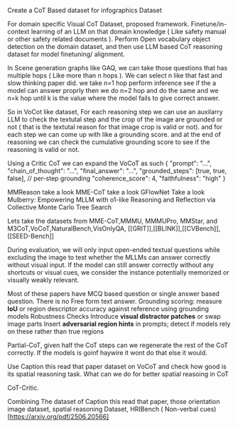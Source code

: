 Create a CoT Based dataset for infographics Dataset

For domain specific Visual CoT Dataset, proposed framework.
Finetune/in-context learning of an LLM on that domain knowledge ( Like safety manual or other safety related documents ). Perform Open vocabulary object detection on the domain dataset, and then use LLM based CoT reasoning dataset for model finetuning/ alignment.

In Scene generation graphs like GAQ, we can take those questions that has multiple hops ( Like more than n hops ). We can select n like that fast and slow thinking paper did. we take n=1 hop perform inference see if the a model can answer proprly then we do n=2 hop and do the same and we n=k hop until k is the value where the model fails to give correct answer.

So in VoCot like dataset, For each reasoning step we can use an auxilarry LLM to check the textutal step and the crop of the image are grounded or not ( that is the textutal reason for that image crop is valid or not).  and for each step we can come up with like a grounding score. and at the end of reasoning we can check the cumulative grounding score to see if the reasoning is valid or not. 

Using a Critic CoT we can expand the VoCoT as such
{ "prompt": "...", "chain_of_thought": "...", "final_answer": "...", "grounded_steps": [true, true, false], // per-step grounding "coherence_score": 4, "faithfulness": "high" }


MMReason take a look
MME-CoT take a look
GFlowNet Take a look
Mulberry: Empowering MLLM with o1-like Reasoning and Reflection via Collective Monte Carlo Tree Search

Lets take the datasets from MME-CoT,MMMU, MMMUPro, MMStar, and M3CoT,VoCoT,NaturalBench,VisOnlyQA, [[GRIT]],[[BLINK]],[[CVBench]],[[SEED-Bench]]

During evaluation, we will only input open-ended textual questions while excluding the image to test whether the MLLMs can answer correctly without visual input. If the model can still answer correctly without any shortcuts or visual cues, we consider the instance potentially memorized or visually weakly relevant.

Most of these papers have MCQ based question or single answer based question. There is no Free form text answer.
 Grounding scoring: measure **IoU** or region descriptor accuracy against reference using grounding models
 Robustness Checks
 Introduce **visual distractor patches** or swap image parts
 Insert **adversarial region hints** in prompts; detect if models rely on these rather than true regions



Partial-CoT, given half the CoT steps can we regenerate the rest of the CoT correctly. If the models is goinf haywire it wont do that else it would.

Use Caption this read that paper dataset on VoCoT and check how good is its spatial reasoning task. What can we do for better spatial reasoing in CoT



CoT-Critic.


Combining The dataset of Caption this read that paper, those orientation image dataset, spatial reasoning Dataset, HRIBench ( Non-verbal cues)[https://arxiv.org/pdf/2506.20566]